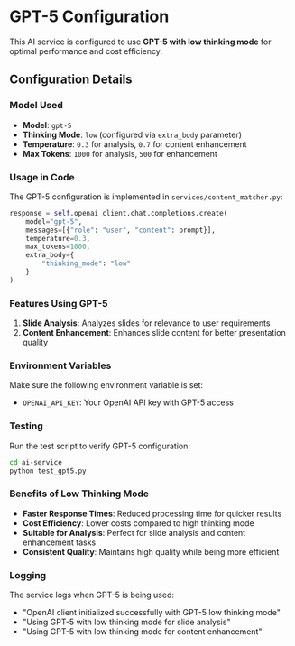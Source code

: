 # GPT-5 Configuration

This AI service is configured to use **GPT-5 with low thinking mode** for optimal performance and cost efficiency.

## Configuration Details

### Model Used
- **Model**: `gpt-5`
- **Thinking Mode**: `low` (configured via `extra_body` parameter)
- **Temperature**: `0.3` for analysis, `0.7` for content enhancement
- **Max Tokens**: `1000` for analysis, `500` for enhancement

### Usage in Code

The GPT-5 configuration is implemented in `services/content_matcher.py`:

```python
response = self.openai_client.chat.completions.create(
    model="gpt-5",
    messages=[{"role": "user", "content": prompt}],
    temperature=0.3,
    max_tokens=1000,
    extra_body={
        "thinking_mode": "low"
    }
)
```

### Features Using GPT-5

1. **Slide Analysis**: Analyzes slides for relevance to user requirements
2. **Content Enhancement**: Enhances slide content for better presentation quality

### Environment Variables

Make sure the following environment variable is set:
- `OPENAI_API_KEY`: Your OpenAI API key with GPT-5 access

### Testing

Run the test script to verify GPT-5 configuration:
```bash
cd ai-service
python test_gpt5.py
```

### Benefits of Low Thinking Mode

- **Faster Response Times**: Reduced processing time for quicker results
- **Cost Efficiency**: Lower costs compared to high thinking mode
- **Suitable for Analysis**: Perfect for slide analysis and content enhancement tasks
- **Consistent Quality**: Maintains high quality while being more efficient

### Logging

The service logs when GPT-5 is being used:
- "OpenAI client initialized successfully with GPT-5 low thinking mode"
- "Using GPT-5 with low thinking mode for slide analysis"
- "Using GPT-5 with low thinking mode for content enhancement"
